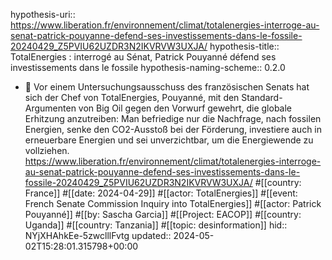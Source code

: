 hypothesis-uri:: https://www.liberation.fr/environnement/climat/totalenergies-interroge-au-senat-patrick-pouyanne-defend-ses-investissements-dans-le-fossile-20240429_Z5PVIU62UZDR3N2IKVRVW3UXJA/
hypothesis-title:: TotalEnergies : interrogé au Sénat, Patrick Pouyanné défend ses investissements dans le fossile
hypothesis-naming-scheme:: 0.2.0

- 📝 Vor einem Untersuchungsausschuss des französischen Senats hat sich der Chef von TotalEnergies, Pouyanné, mit den Standard-Argumenten von Big Oil gegen den Vorwurf gewehrt, die globale Erhitzung anzutreiben: Man befriedige nur die Nachfrage, nach fossilen Energien, senke den CO2-Ausstoß bei der Förderung, investiere auch in erneuerbare Energien und sei unverzichtbar, um die Energiewende zu vollziehen. https://www.liberation.fr/environnement/climat/totalenergies-interroge-au-senat-patrick-pouyanne-defend-ses-investissements-dans-le-fossile-20240429_Z5PVIU62UZDR3N2IKVRVW3UXJA/ #[[country: France]] #[[date: 2024-04-29]] #[[actor: TotalEnergies]] #[[event: French Senate Commission Inquiry into TotalEnergies]] #[[actor: Patrick Pouyanné]] #[[by: Sascha Garcia]] #[[Project: EACOP]] #[[country: Uganda]] #[[country: Tanzania]] #[[topic: desinformation]]
  hid:: NYjXHAhkEe-5zwclllFvtg
  updated:: 2024-05-02T15:28:01.315798+00:00
